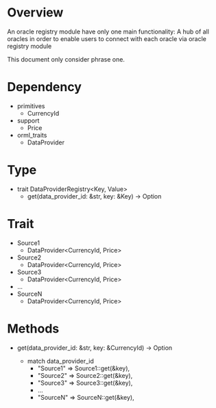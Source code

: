 # Overview

An oracle registry module have only one main functionality: A hub of all oracles in order to enable users to connect with each oracle via oracle registry module

This document only consider phrase one.

# Dependency

- primitives
  - CurrencyId
- support
  - Price
- orml_traits
  - DataProvider

# Type

- trait DataProviderRegistry<Key, Value>
  - get(data_provider_id: &str, key: &Key) -> Option<Value>

# Trait

- Source1
  - DataProvider<CurrencyId, Price>
- Source2
  - DataProvider<CurrencyId, Price>
- Source3
  - DataProvider<CurrencyId, Price>
- ...
- SourceN
  - DataProvider<CurrencyId, Price>

# Methods

- get(data_provider_id: &str, key: &CurrencyId) -> Option<Price>
    - match data_provider_id
      - "Source1" => Source1::get(&key),
      - "Source2" => Source2::get(&key),
      - "Source3" => Source3::get(&key),
      - ...
      - "SourceN" => SourceN::get(&key),
